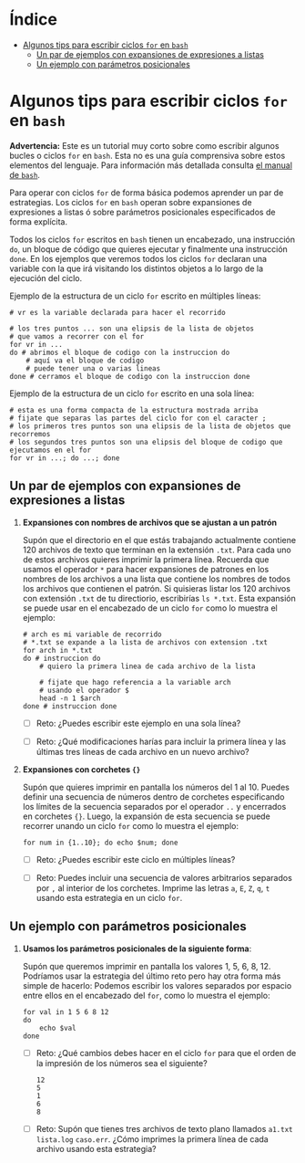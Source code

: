 <!-- markdown-toc start - Don't edit this section. Run M-x markdown-toc-refresh-toc -->
# Índice

- [Algunos tips para escribir ciclos `for` en `bash`](#algunos-tips-para-escribir-ciclos-for-en-bash)
    - [Un par de ejemplos con expansiones de expresiones a listas](#un-par-de-ejemplos-con-expansiones-de-expresiones-a-listas)
    - [Un ejemplo con parámetros posicionales](#un-ejemplo-con-parámetros-posicionales)

<!-- markdown-toc end -->

# Algunos tips para escribir ciclos `for` en `bash`

**Advertencia:** Este es un tutorial muy corto sobre como escribir
algunos bucles o ciclos `for` en `bash`. Esta no es una guía comprensiva
sobre estos elementos del lenguaje. Para información más detallada
consulta [el manual de
`bash`](https://www.gnu.org/software/bash/manual/bash.html#Looping-Constructs).

Para operar con ciclos `for` de forma básica podemos aprender un par de
estrategias. Los ciclos `for` en `bash` operan sobre expansiones de
expresiones a listas ó sobre parámetros posicionales especificados de
forma explícita.

Todos los ciclos `for` escritos en `bash` tienen un encabezado, una
instrucción `do`, un bloque de código que quieres ejecutar y finalmente
una instrucción `done`. En los ejemplos que veremos todos los ciclos
`for` declaran una variable con la que irá visitando los distintos
objetos a lo largo de la ejecución del ciclo.

Ejemplo de la estructura de un ciclo `for` escrito en múltiples líneas:

``` shell
# vr es la variable declarada para hacer el recorrido

# los tres puntos ... son una elipsis de la lista de objetos
# que vamos a recorrer con el for
for vr in ...
do # abrimos el bloque de codigo con la instruccion do
    # aquí va el bloque de codigo
    # puede tener una o varias lineas
done # cerramos el bloque de codigo con la instruccion done
```

Ejemplo de la estructura de un ciclo `for` escrito en una sola línea:

``` shell
# esta es una forma compacta de la estructura mostrada arriba
# fijate que separas las partes del ciclo for con el caracter ;
# los primeros tres puntos son una elipsis de la lista de objetos que recorremos
# los segundos tres puntos son una elipsis del bloque de codigo que ejecutamos en el for
for vr in ...; do ...; done
```

## Un par de ejemplos con expansiones de expresiones a listas

1.  **Expansiones con nombres de archivos que se ajustan a un patrón**

    Supón que el directorio en el que estás trabajando actualmente
    contiene 120 archivos de texto que terminan en la extensión `.txt`.
    Para cada uno de estos archivos quieres imprimir la primera línea.
    Recuerda que usamos el operador `*` para hacer expansiones de
    patrones en los nombres de los archivos a una lista que contiene los
    nombres de todos los archivos que contienen el patrón. Si quisieras
    listar los 120 archivos con extensión `.txt` de tu directiorio,
    escribirías `ls *.txt`. Esta expansión se puede usar en el
    encabezado de un ciclo `for` como lo muestra el ejemplo:

    ``` shell
    # arch es mi variable de recorrido
    # *.txt se expande a la lista de archivos con extension .txt
    for arch in *.txt
    do # instruccion do
        # quiero la primera linea de cada archivo de la lista

        # fijate que hago referencia a la variable arch
        # usando el operador $
        head -n 1 $arch
    done # instruccion done
    ```

    -   [ ] Reto: ¿Puedes escribir este ejemplo en una sola línea?

    -   [ ] Reto: ¿Qué modificaciones harías para incluir la primera
        línea y las últimas tres líneas de cada archivo en un nuevo
        archivo?

2.  **Expansiones con corchetes `{}`**

    Supón que quieres imprimir en pantalla los números del 1 al 10.
    Puedes definir una secuencia de números dentro de corchetes
    especificando los límites de la secuencia separados por el operador
    `..` y encerrados en corchetes `{}`. Luego, la expansión de esta
    secuencia se puede recorrer unando un ciclo `for` como lo muestra el
    ejemplo:

    ``` shell
    for num in {1..10}; do echo $num; done
    ```

    -   [ ] Reto: ¿Puedes escribir este ciclo en múltiples líneas?

    -   [ ] Reto: Puedes incluir una secuencia de valores arbitrarios
        separados por `,` al interior de los corchetes. Imprime las
        letras `a`, `E`, `Z`, `q`, `t` usando esta estrategia en un
        ciclo `for`.

## Un ejemplo con parámetros posicionales

1.  **Usamos los parámetros posicionales de la siguiente forma**:

    Supón que queremos imprimir en pantalla los valores 1, 5, 6, 8, 12.
    Podríamos usar la estrategia del último reto pero hay otra forma más
    simple de hacerlo: Podemos escribir los valores separados por
    espacio entre ellos en el encabezado del `for`, como lo muestra el
    ejemplo:

    ``` shell
    for val in 1 5 6 8 12
    do
        echo $val
    done
    ```

    -   [ ] Reto: ¿Qué cambios debes hacer en el ciclo `for` para que el
        orden de la impresión de los números sea el siguiente?

        ``` shell
        12
        5
        1
        6
        8
        ```

    -   [ ] Reto: Supón que tienes tres archivos de texto plano llamados
        `a1.txt` `lista.log` `caso.err`. ¿Cómo imprimes la primera línea
        de cada archivo usando esta estrategia?
